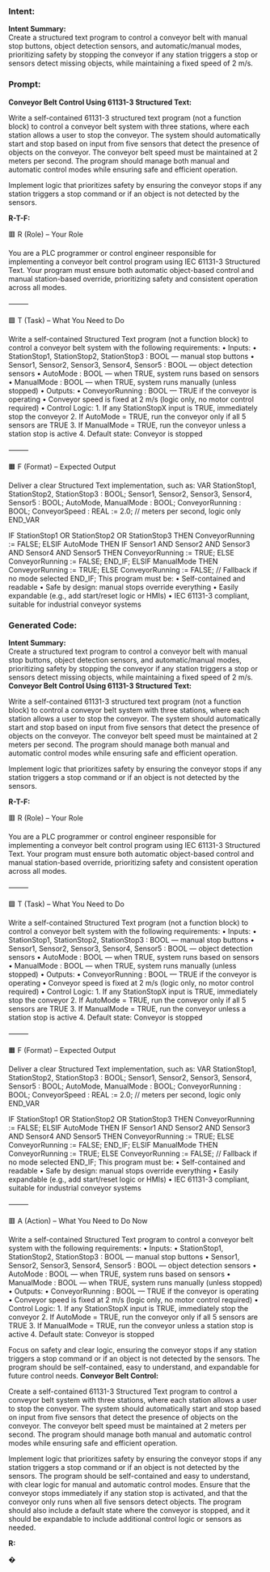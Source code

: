 ### Intent:
**Intent Summary:**  
Create a structured text program to control a conveyor belt with manual stop buttons, object detection sensors, and automatic/manual modes, prioritizing safety by stopping the conveyor if any station triggers a stop or sensors detect missing objects, while maintaining a fixed speed of 2 m/s.

### Prompt:
**Conveyor Belt Control Using 61131-3 Structured Text:**

Write a self-contained 61131-3 structured text program (not a function block) to control a conveyor belt system with three stations, where each station allows a user to stop the conveyor. The system should automatically start and stop based on input from five sensors that detect the presence of objects on the conveyor. The conveyor belt speed must be maintained at 2 meters per second. The program should manage both manual and automatic control modes while ensuring safe and efficient operation.

Implement logic that prioritizes safety by ensuring the conveyor stops if any station triggers a stop command or if an object is not detected by the sensors.

**R-T-F:**

🟥 R (Role) – Your Role

You are a PLC programmer or control engineer responsible for implementing a conveyor belt control program using IEC 61131-3 Structured Text. Your program must ensure both automatic object-based control and manual station-based override, prioritizing safety and consistent operation across all modes.

⸻

🟩 T (Task) – What You Need to Do

Write a self-contained Structured Text program (not a function block) to control a conveyor belt system with the following requirements:
	•	Inputs:
	•	StationStop1, StationStop2, StationStop3 : BOOL — manual stop buttons
	•	Sensor1, Sensor2, Sensor3, Sensor4, Sensor5 : BOOL — object detection sensors
	•	AutoMode : BOOL — when TRUE, system runs based on sensors
	•	ManualMode : BOOL — when TRUE, system runs manually (unless stopped)
	•	Outputs:
	•	ConveyorRunning : BOOL — TRUE if the conveyor is operating
	•	Conveyor speed is fixed at 2 m/s (logic only, no motor control required)
	•	Control Logic:
	1.	If any StationStopX input is TRUE, immediately stop the conveyor
	2.	If AutoMode = TRUE, run the conveyor only if all 5 sensors are TRUE
	3.	If ManualMode = TRUE, run the conveyor unless a station stop is active
	4.	Default state: Conveyor is stopped

⸻

🟧 F (Format) – Expected Output

Deliver a clear Structured Text implementation, such as:
VAR
    StationStop1, StationStop2, StationStop3 : BOOL;
    Sensor1, Sensor2, Sensor3, Sensor4, Sensor5 : BOOL;
    AutoMode, ManualMode : BOOL;
    ConveyorRunning : BOOL;
    ConveyorSpeed : REAL := 2.0; // meters per second, logic only
END_VAR

IF StationStop1 OR StationStop2 OR StationStop3 THEN
    ConveyorRunning := FALSE;
ELSIF AutoMode THEN
    IF Sensor1 AND Sensor2 AND Sensor3 AND Sensor4 AND Sensor5 THEN
        ConveyorRunning := TRUE;
    ELSE
        ConveyorRunning := FALSE;
    END_IF;
ELSIF ManualMode THEN
    ConveyorRunning := TRUE;
ELSE
    ConveyorRunning := FALSE; // Fallback if no mode selected
END_IF;
This program must be:
	•	Self-contained and readable
	•	Safe by design: manual stops override everything
	•	Easily expandable (e.g., add start/reset logic or HMIs)
	•	IEC 61131-3 compliant, suitable for industrial conveyor systems

### Generated Code:
**Intent Summary:**  
Create a structured text program to control a conveyor belt with manual stop buttons, object detection sensors, and automatic/manual modes, prioritizing safety by stopping the conveyor if any station triggers a stop or sensors detect missing objects, while maintaining a fixed speed of 2 m/s.
**Conveyor Belt Control Using 61131-3 Structured Text:**

Write a self-contained 61131-3 structured text program (not a function block) to control a conveyor belt system with three stations, where each station allows a user to stop the conveyor. The system should automatically start and stop based on input from five sensors that detect the presence of objects on the conveyor. The conveyor belt speed must be maintained at 2 meters per second. The program should manage both manual and automatic control modes while ensuring safe and efficient operation.

Implement logic that prioritizes safety by ensuring the conveyor stops if any station triggers a stop command or if an object is not detected by the sensors.

**R-T-F:**

🟥 R (Role) – Your Role

You are a PLC programmer or control engineer responsible for implementing a conveyor belt control program using IEC 61131-3 Structured Text. Your program must ensure both automatic object-based control and manual station-based override, prioritizing safety and consistent operation across all modes.

⸻

🟩 T (Task) – What You Need to Do

Write a self-contained Structured Text program (not a function block) to control a conveyor belt system with the following requirements:
	•	Inputs:
	•	StationStop1, StationStop2, StationStop3 : BOOL — manual stop buttons
	•	Sensor1, Sensor2, Sensor3, Sensor4, Sensor5 : BOOL — object detection sensors
	•	AutoMode : BOOL — when TRUE, system runs based on sensors
	•	ManualMode : BOOL — when TRUE, system runs manually (unless stopped)
	•	Outputs:
	•	ConveyorRunning : BOOL — TRUE if the conveyor is operating
	•	Conveyor speed is fixed at 2 m/s (logic only, no motor control required)
	•	Control Logic:
	1.	If any StationStopX input is TRUE, immediately stop the conveyor
	2.	If AutoMode = TRUE, run the conveyor only if all 5 sensors are TRUE
	3.	If ManualMode = TRUE, run the conveyor unless a station stop is active
	4.	Default state: Conveyor is stopped

⸻

🟧 F (Format) – Expected Output

Deliver a clear Structured Text implementation, such as:
VAR
    StationStop1, StationStop2, StationStop3 : BOOL;
    Sensor1, Sensor2, Sensor3, Sensor4, Sensor5 : BOOL;
    AutoMode, ManualMode : BOOL;
    ConveyorRunning : BOOL;
    ConveyorSpeed : REAL := 2.0; // meters per second, logic only
END_VAR

IF StationStop1 OR StationStop2 OR StationStop3 THEN
    ConveyorRunning := FALSE;
ELSIF AutoMode THEN
    IF Sensor1 AND Sensor2 AND Sensor3 AND Sensor4 AND Sensor5 THEN
        ConveyorRunning := TRUE;
    ELSE
        ConveyorRunning := FALSE;
    END_IF;
ELSIF ManualMode THEN
    ConveyorRunning := TRUE;
ELSE
    ConveyorRunning := FALSE; // Fallback if no mode selected
END_IF;
This program must be:
	•	Self-contained and readable
	•	Safe by design: manual stops override everything
	•	Easily expandable (e.g., add start/reset logic or HMIs)
	•	IEC 61131-3 compliant, suitable for industrial conveyor systems

⸻

🟥 A (Action) – What You Need to Do Now

Write a self-contained Structured Text program to control a conveyor belt system with the following requirements:
	•	Inputs:
	•	StationStop1, StationStop2, StationStop3 : BOOL — manual stop buttons
	•	Sensor1, Sensor2, Sensor3, Sensor4, Sensor5 : BOOL — object detection sensors
	•	AutoMode : BOOL — when TRUE, system runs based on sensors
	•	ManualMode : BOOL — when TRUE, system runs manually (unless stopped)
	•	Outputs:
	•	ConveyorRunning : BOOL — TRUE if the conveyor is operating
	•	Conveyor speed is fixed at 2 m/s (logic only, no motor control required)
	•	Control Logic:
	1.	If any StationStopX input is TRUE, immediately stop the conveyor
	2.	If AutoMode = TRUE, run the conveyor only if all 5 sensors are TRUE
	3.	If ManualMode = TRUE, run the conveyor unless a station stop is active
	4.	Default state: Conveyor is stopped

Focus on safety and clear logic, ensuring the conveyor stops if any station triggers a stop command or if an object is not detected by the sensors. The program should be self-contained, easy to understand, and expandable for future control needs.
**Conveyor Belt Control:**

Create a self-contained 61131-3 Structured Text program to control a conveyor belt system with three stations, where each station allows a user to stop the conveyor. The system should automatically start and stop based on input from five sensors that detect the presence of objects on the conveyor. The conveyor belt speed must be maintained at 2 meters per second. The program should manage both manual and automatic control modes while ensuring safe and efficient operation.

Implement logic that prioritizes safety by ensuring the conveyor stops if any station triggers a stop command or if an object is not detected by the sensors. The program should be self-contained and easy to understand, with clear logic for manual and automatic control modes. Ensure that the conveyor stops immediately if any station stop is activated, and that the conveyor only runs when all five sensors detect objects. The program should also include a default state where the conveyor is stopped, and it should be expandable to include additional control logic or sensors as needed.

**R:**

�
